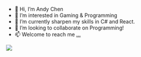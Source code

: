 - 👋 Hi, I’m Andy Chen
- 👀 I’m interested in Gaming & Programming 
- 🌱 I’m currently sharpen my skills in C# and React.
- 💞️ I’m looking to collaborate on Programming!
- 📫 Welcome to reach me [...](https://www.linkedin.com/in/jinzhi-chen-a36981172/)

<!---
![Summary Card](https://github-profile-summary-cards.vercel.app/api/cards/profile-details?username=AndyC00&theme=solarized_dark)
--->

![](https://raw.githubusercontent.com/vn7n24fzkq/github-profile-summary-cards-example/master/profile-summary-card-output/solarized_dark/0-profile-details.svg)
